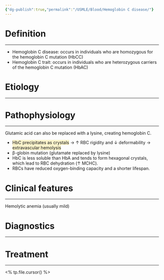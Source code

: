 ```yaml
---
{"dg-publish":true,"permalink":"/USMLE/Blood/Hemoglobin C disease/"}
---
```


# Definition
---
- Hemoglobin C disease: occurs in individuals who are homozygous for the hemoglobin C mutation (HbCC)
- Hemoglobin C trait: occurs in individuals who are heterozygous carriers of the hemoglobin C mutation (HbAC)

# Etiology
---


# Pathophysiology
---
Glutamic acid can also be replaced with a lysine, creating hemoglobin C.
- <span style="background:rgba(240, 200, 0, 0.2)">HbC precipitates as crystals</span> → ↑ RBC rigidity and ↓ deformability → <span style="background:rgba(240, 200, 0, 0.2)">extravascular hemolysis</span>
- β-globin mutation (glutamate replaced by lysine)
- HbC is less soluble than HbA and tends to form hexagonal crystals, which lead to RBC dehydration (↑ MCHC).
- RBCs have reduced oxygen-binding capacity and a shorter lifespan.

# Clinical features
---
Hemolytic anemia (usually mild)

# Diagnostics
---


# Treatment
---
<% tp.file.cursor() %>
